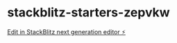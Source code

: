 # stackblitz-starters-zepvkw

[Edit in StackBlitz next generation editor ⚡️](https://stackblitz.com/~/github.com/saurabh123489/stackblitz-starters-zepvkw)